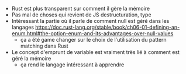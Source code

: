 - Rust est plus transparent sur comment il gère la mémoire 
- Pas mal de choses qui revient de JS destructuration, type
- Intéressant la partie où il parle de comment null est géré dans les langages https://doc.rust-lang.org/stable/book/ch06-01-defining-an-enum.html#the-option-enum-and-its-advantages-over-null-values
  - ça a été game changer sur le choix de l'utilisation du pattern matching dans Rust
- Le concept d'emprunt de variable est vraiment très lié à comment est géré la mémoire
  - ça rend le langage intéressant à apprendre 
